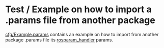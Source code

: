 # Test / Example on how to import a .params file from another package
[cfg/Example.params](cfg/Example.params) contains an example on how to import
from another package .params file its [rosparam_handler](https://github.com/cbandera/rosparam_handler) params.